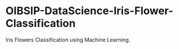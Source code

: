 # OIBSIP-DataScience-Iris-Flower-Classification
Iris Flowers Classification using Machine Learning. 
